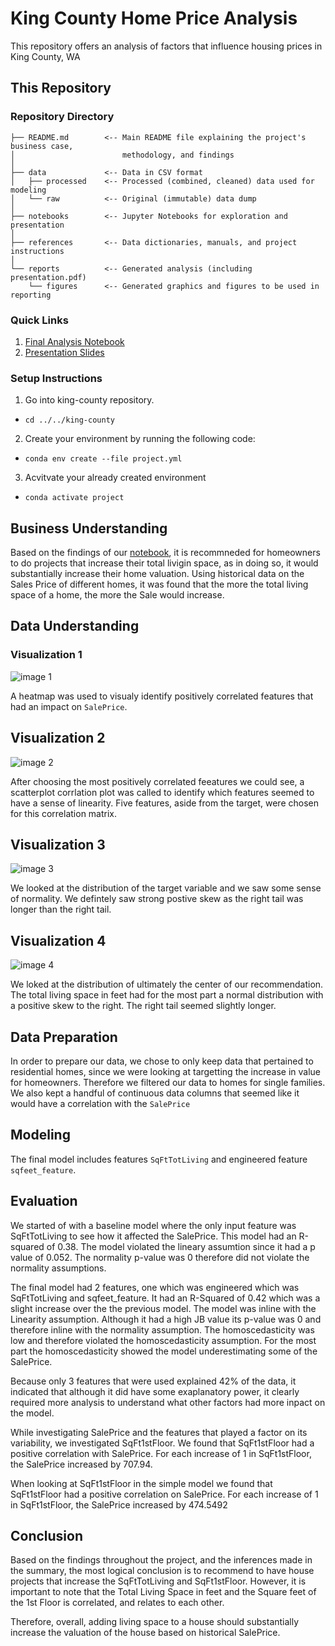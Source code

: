 # King County Home Price Analysis

This repository offers an analysis of factors that influence housing prices in King County, WA

## This Repository

### Repository Directory

```
├── README.md        <-- Main README file explaining the project's business case,
│                        methodology, and findings
│
├── data             <-- Data in CSV format
│   ├── processed    <-- Processed (combined, cleaned) data used for modeling
│   └── raw          <-- Original (immutable) data dump
│
├── notebooks        <-- Jupyter Notebooks for exploration and presentation
│
├── references       <-- Data dictionaries, manuals, and project instructions
│
└── reports          <-- Generated analysis (including presentation.pdf)
    └── figures      <-- Generated graphics and figures to be used in reporting
```

### Quick Links

1. [Final Analysis Notebook](notebooks/stats.ipynb)
2. [Presentation Slides](reports/reports/King_County_House_Valuation.pdf)

### Setup Instructions

1. Go into king-county repository.
- `cd ../../king-county`
2. Create your environment by running the following code:
- `conda env create --file project.yml`
3. Acvitvate your already created environment
- `conda activate project`


## Business Understanding

Based on the findings of our [notebook](notebooks/stats.ipynb), it is recommneded for homeowners to do projects that increase their total livigin space, as in doing so, it would substantially increase their home valuation. Using historical data on the Sales Price of different homes, it was found that the more the total living space of a home, the more the Sale would increase.

## Data Understanding

### Visualization 1
![image 1](references/figures/heatmap.png)

A heatmap was used to visualy identify positively correlated features that had an impact on `SalePrice`.

## Visualization 2
![image 2](references/figures/correlation_matrix.png)

After choosing the most positively correlated feeatures we could see, a scatterplot corrlation plot was called to identify which features seemed to have a sense of linearity. Five features, aside from the target, were chosen for this correlation matrix.

## Visualization 3
![image 3](references/figures/SalePrice_dist.png)

We looked at the distribution of the target variable and we saw some sense of normality. We defintely saw strong postive skew as the right tail was longer than the right tail.

## Visualization 4
![image 4](references/figures/totLiving_dist.png)

We loked at the distribution of ultimately the center of our recommendation. The total living space in feet had for the most part a normal distribution with a positive skew to the right. The right tail seemed slightly longer.


## Data Preparation

In order to prepare our data, we chose to only keep data that pertained to residential homes, since we were looking at targetting the increase in value for homeowners. Therefore we filtered our data to homes for single families. We also kept a handful of continuous data columns that seemed like it would have a correlation with the `SalePrice`

## Modeling

The final model includes features `SqFtTotLiving` and engineered feature `sqfeet_feature`. 

## Evaluation

We started of with a baseline model where the only input feature was SqFtTotLiving to see how it affected the SalePrice. This model had an R-squared of 0.38. The model violated the lineary assumtion since it had a p value of 0.052. The normality p-value was 0 therefore did not violate the normality assumptions.

The final model had 2 features, one which was engineered which was SqFtTotLiving and sqfeet_feature. It had an R-Squared of 0.42 which was a slight increase over the the previous model. The model was inline with the Linearity assumption. Although it had a high JB value its p-value was 0 and therefore inline with the normality assumption. The homoscedasticity was low and therefore violated the homoscedasticity assumption. For the most part the homoscedasticity showed the model underestimating some of the SalePrice.

Because only 3 features that were used explained 42% of the data, it indicated that although it did have some exaplanatory power, it clearly required more analysis to understand what other factors had more inpact on the model.

While investigating SalePrice and the features that played a factor on its variability, we investigated SqFt1stFloor. We found that SqFt1stFloor had a positive correlation with SalePrice. For each increase of 1 in SqFt1stFloor, the SalePrice increased by 707.94.

When looking at SqFt1stFloor in the simple model we found that SqFt1stFloor had a positive correlation on SalePrice. For each increase of 1 in SqFt1stFloor, the SalePrice increased by 474.5492

## Conclusion

Based on the findings throughout the project, and the inferences made in the summary, the most logical conclusion is to recommend to have house projects that increase the SqFtTotLiving and SqFt1stFloor. However, it is important to note that the Total Living Space in feet and the Square feet of the 1st Floor is correlated, and relates to each other.

Therefore, overall, adding living space to a house should substantially increase the valuation of the house based on historical SalePrice.
